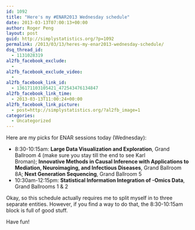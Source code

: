 ```yaml
---
id: 1092
title: "Here's my #ENAR2013 Wednesday schedule"
date: 2013-03-13T07:00:13+00:00
author: Roger Peng
layout: post
guid: http://simplystatistics.org/?p=1092
permalink: /2013/03/13/heres-my-enar2013-wednesday-schedule/
dsq_thread_id:
  - 1131028319
al2fb_facebook_exclude:
  - 
al2fb_facebook_exclude_video:
  - 
al2fb_facebook_link_id:
  - 136171103105421_472543476134847
al2fb_facebook_link_time:
  - 2013-03-13T11:00:24+00:00
al2fb_facebook_link_picture:
  - post=http://simplystatistics.org/?al2fb_image=1
categories:
  - Uncategorized
---
```

Here are my picks for ENAR sessions today (Wednesday):

  * 8:30-10:15am: **Large Data Visualization and Exploration**, Grand Ballroom 4 (make sure you stay till the end to see Karl Broman); **Innovative Methods in Causal Inference with Applications to Mediation, Neuroimaging, and Infectious Diseases**, Grand Ballroom 8A; **Next Generation Sequencing**, Grand Ballroom 5
  * 10:30am-12:15pm: **Statistical Information Integration of -Omics Data**, Grand Ballrooms 1 & 2

Okay, so this schedule actually requires me to split myself in to three separate entities. However, if you find a way to do that, the 8:30-10:15am block is full of good stuff.

Have fun!